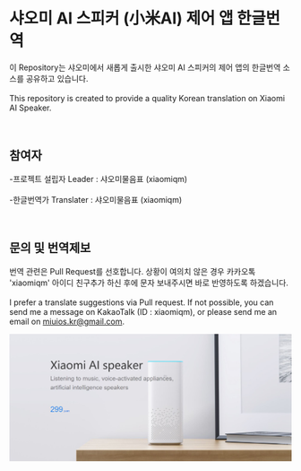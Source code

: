 # 샤오미 AI 스피커 (小米AI) 제어 앱 한글번역

이 Repository는 샤오미에서 새롭게 출시한 샤오미 AI 스피커의 제어 앱의 한글번역 소스를 공유하고 있습니다.
<br /><br />This repository is created to provide a quality Korean translation on Xiaomi AI Speaker.

<br />

## 참여자
-프로젝트 설립자 Leader : 샤오미물음표 (xiaomiqm)<br /><br />
-한글번역가 Translater : 샤오미물음표 (xiaomiqm)

<br />

## 문의 및 번역제보

번역 관련은 Pull Request를 선호합니다. 상황이 여의치 않은 경우 카카오톡 'xiaomiqm' 아이디 친구추가 하신 후에 문자 보내주시면 바로 반영하도록 하겠습니다.<br /><br />I prefer a translate suggestions via Pull request. If not possible, you can send me a message on KakaoTalk (ID : xiaomiqm), or please send me an email on miuios.kr@gmail.com.

![alt text](/miai_intro.JPG)
